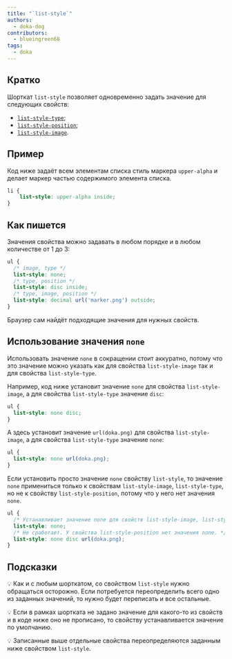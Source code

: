 ```yaml
---
title: "`list-style`"
authors:
  - doka-dog
contributors:
  - blueingreen68
tags:
  - doka
---
```


## Кратко

Шорткат `list-style` позволяет одновременно задать значение для следующих свойств:

- [`list-style-type`](/css/list-style-type/);
- [`list-style-position`](/css/list-style-position/);
- [`list-style-image`](/css/list-style-image/).

## Пример

Код ниже задаёт всем элементам списка стиль маркера `upper-alpha` и делает маркер частью содержимого элемента списка.

```css
li {
    list-style: upper-alpha inside;
}
```

## Как пишется

Значения свойства можно задавать в любом порядке и в любом количестве от 1 до 3:

```css
ul {
  /* image, type */
  list-style: none;
  /* type, position */
  list-style: disc inside;
  /* type, image, position */
  list-style: decimal url('marker.png') outside;
}
```

Браузер сам найдёт подходящие значения для нужных свойств.

## Использование значения `none`

Использовать значение `none` в сокращении стоит аккуратно, потому что это значение можно указать как для свойства `list-style-image` так и для свойства `list-style-type`.

Например, код ниже установит значение `none` для свойства `list-style-image`, а для свойства `list-style-type` значение `disc`:

```css
ul {
  list-style: none disc;
}
```
А здесь установит значение `url(doka.png)` для свойства `list-style-image`, а для свойства `list-style-type` значение `none`:

```css
ul {
  list-style: none url(doka.png);
}
```

Если установить просто значение `none` свойству `list-style`, то значение `none` примениться только к свойствам `list-style-image`, `list-style-type`, но не к свойству `list-style-position`, потому что у него нет значения `none`.

```css
ul {
  /* Устанавливает значение none для свойств list-style-image, list-style-type */
  list-style: none;
  /* Не сработает. У свойства list-style-position нет значения none. */
  list-style: none disc url(doka.png);
}
```

## Подсказки

💡 Как и с любым шорткатом, со свойством `list-style` нужно обращаться осторожно. Если потребуется переопределить всего одно из заданных значений, то нужно будет переписать и все остальные.

💡 Если в рамках шортката не задано значение для какого-то из свойств и в коде ниже оно не прописано, то свойству устанавливается значение по умолчанию.

💡 Записанные выше отдельные свойства переопределяются заданным ниже свойством `list-style`.